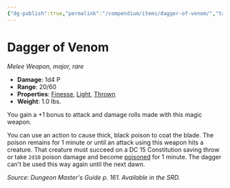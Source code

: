 ```yaml
---
{"dg-publish":true,"permalink":"/compendium/items/dagger-of-venom/","tags":["compendium/src/5e/dmg","item/property/finesse","item/property/light","item/property/thrown","item/rarity/rare","item/tier/major","item/weapon/simple/melee"]}
---
```


# Dagger of Venom
*Melee Weapon, major, rare*  

- **Damage**: 1d4 P
- **Range**: 20/60
- **Properties**: [Finesse](rules/item-properties.md#Finesse), [Light](rules/item-properties.md#Light), [Thrown](rules/item-properties.md#Thrown)
- **Weight**: 1.0 lbs.

You gain a +1 bonus to attack and damage rolls made with this magic weapon.

You can use an action to cause thick, black poison to coat the blade. The poison remains for 1 minute or until an attack using this weapon hits a creature. That creature must succeed on a DC 15 Constitution saving throw or take `2d10` poison damage and become [poisoned](rules/conditions.md#poisoned) for 1 minute. The dagger can't be used this way again until the next dawn.

*Source: Dungeon Master's Guide p. 161. Available in the SRD.*